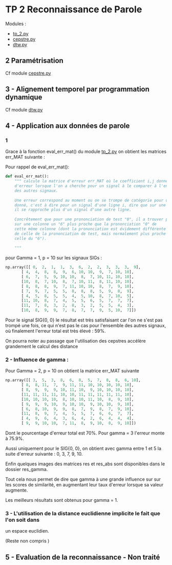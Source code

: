 # TP 2 Reconnaissance de Parole

Modules : 
- [tp_2.py](https://github.com/Ledkis/si340/blob/master/tp_2_dtw_parole_reco/tp_2_DTW_parole_reco.py)
- [cepstre.py](https://github.com/Ledkis/si340/blob/master/tp_2_dtw_parole_reco/cepstre.py)
- [dtw.py](https://github.com/Ledkis/si340/blob/master/tp_2_dtw_parole_reco/dtw.py)

## 2 Paramétrisation 

Cf module [cepstre.py](https://github.com/Ledkis/si340/blob/master/tp_2_dtw_parole_reco/cepstre.py)

## 3 - Alignement temporel par programmation dynamique

Cf module [dtw.py](https://github.com/Ledkis/si340/blob/master/tp_2_dtw_parole_reco/dtw.py)

## 4 - Application aux données de parole

### 1

Grace à la fonction eval_err_mat() du module  [tp_2.py](https://github.com/Ledkis/si340/blob/master/tp_2_dtw_parole_reco/tp_2_DTW_parole_reco.py)
on obtient les matrices err_MAT suivante :

Pour rappel de eval_err_mat():

```python
def eval_err_mat():
    """ calcule la matrice d'erreur err_MAT où le coefficient i,j donne le nombre
    d'erreur lorsque l'on a cherche pour un signal à le comparer à l'ensemble
    des autres signaux. 
    
    Une erreur correspond au moment ou on se trompe de catégorie pour un signal 
    donné, c'est à dire pour un signal d'une ligne i, dire que sur une même colonne
    il se rapproche plus d'un signal d'une autre ligne.
    
    Concrêtement que pour une prononciation de test "0", il a trouver par exemple
    sur une colonne un "6" plus proche que la prononciation "0" de 
    cette même colonne (dont la prononciation est évidement différente 
    de celle de la prononciation de test, mais normalement plus proche que
    celle du "6").
    
    """
```

pour Gamma = 1, p = 10 sur les signaux SIGs : 

```python
np.array([[ 0,  2,  1,  1,  3,  6,  2,  2,  3,  3,  3,  9],
       [ 4,  4,  8,  8,  9,  6, 10, 10,  9,  7, 10, 10],
       [ 6,  7,  5,  9, 10, 10,  8,  7, 10, 11, 10, 10],
       [10,  8,  7, 10,  8,  7, 10, 11,  8, 11, 10, 10],
       [ 8,  8,  8,  9,  7, 11, 10, 10,  8,  7,  9, 10],
       [ 7,  9,  7,  5,  5,  8,  8,  8,  5,  9,  8,  9],
       [ 4,  5,  8,  5,  5,  4,  5, 10,  8,  7, 10,  5],
       [11, 10,  8,  7,  4,  5,  5,  6,  5,  7,  7,  7],
       [11,  7,  8,  3,  2,  8,  3,  2,  5,  5,  4,  3],
       [10,  8,  9,  9,  7,  8,  7,  7,  9,  5, 10,  7]])
```
	   
Pour le signal SIG{0, 0} le résultat est très satisfaisant car l'on ne s'est pas
trompé une fois, ce qui n'est pas le cas pour l'ensemble des autres signaux, 
où finalement l'erreur total est très élevé : 59%.

On pourra noter au passage que l'utilisation des cepstres accélère grandement le 
calcul des distance

### 2 - Influence de gamma : 

Pour Gamma = 2, p = 10 on obtient la matrice err_MAT suivante 

```python	   
np.array([[ 3,  5,  3,  8,  6,  8,  5,  7,  8,  8,  6, 10],
       [ 8,  8, 11,  7,  9, 11, 11, 10, 10, 10, 10, 10],
       [ 8,  9,  9,  9, 10, 11, 10,  9, 10, 10, 10, 10],
       [11, 11, 11, 11, 10, 10, 11, 11, 11, 11, 11, 10],
       [10, 10, 10, 10,  8, 10, 10, 11, 10,  8,  9, 10],
       [ 9,  9,  9, 10,  9, 10, 10,  9, 10, 10,  9, 10],
       [ 6,  8, 10,  9,  9,  8,  7,  9,  8,  7,  9, 10],
       [11,  8,  9,  7,  4,  5,  5,  7,  6,  6,  7,  7],
       [ 4,  9,  6,  4,  3,  6,  4,  2,  6,  4,  4,  4],
       [ 9,  9, 10, 10,  7, 11,  8,  9, 10,  8,  9, 10]])
```   
Dont le pourcentage d'erreur total est 70%. Pour gamma = 3 l'erreur monte à 75.9%.

Aussi uniquement pour le SIG{0, 0}, on obtient avec gamma entre 1 et 5 la suite
d'erreur suivante : 0, 3, 7, 9, 10.

Enfin quelques images des matrices res et res_abs sont disponibles dans le dossier
res_gamma.

Tout cela nous permet de dire que gamma à une grande influence sur sur les scores
de similarité, en augmentant leur taux d'erreur lorsque sa valeur augmente.

Les meilleurs résultats sont obtenus pour gamma = 1.


### 3 - L'utilisation de la distance euclidienne implicite le fait que l'on soit dans
un espace euclidien.

(Reste non compris )

## 5 - Evaluation de la reconnaissance - Non traité